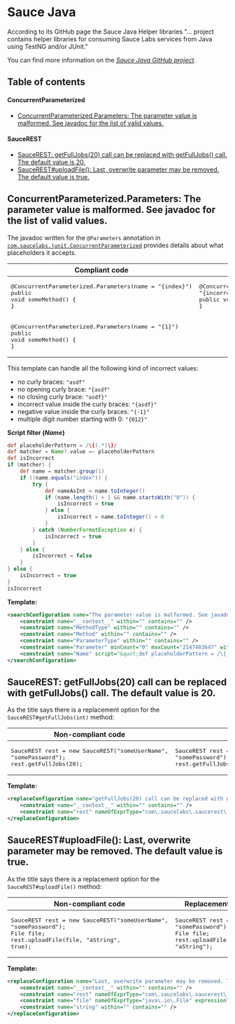 # Sauce Java

According to its GitHub page the Sauce Java Helper libraries
"... project contains helper libraries for consuming Sauce Labs services from Java using TestNG and/or JUnit."

You can find more information on the *[Sauce Java GitHub project](https://github.com/saucelabs/sauce-java)*.

## Table of contents

#### ConcurrentParameterized
- [ConcurrentParameterized.Parameters: The parameter value is malformed. See javadoc for the list of valid values.](#concurrentparameterizedparameters-the-parameter-value-is-malformed-see-javadoc-for-the-list-of-valid-values)

#### SauceREST
- [SauceREST: getFullJobs(20) call can be replaced with getFullJobs() call. The default value is 20.](#saucerest-getfulljobs20-call-can-be-replaced-with-getfulljobs-call-the-default-value-is-20)
- [SauceREST#uploadFile(): Last, overwrite parameter may be removed. The default value is true.](#saucerestuploadfile-last-overwrite-parameter-may-be-removed-the-default-value-is-true)

## ConcurrentParameterized.Parameters: The parameter value is malformed. See javadoc for the list of valid values.

The javadoc written for the `@Parameters` annotation in [`com.saucelabs.junit.ConcurrentParameterized`](https://github.com/saucelabs/sauce-java/blob/master/junit/src/main/java/com/saucelabs/junit/ConcurrentParameterized.java)
provides details about what placeholders it accepts.

| Compliant code | Non-compliant code |
|---|---|
| <pre>@ConcurrentParameterized.Parameters(name = "{index}")<br>public void someMethod() {<br>}</pre> | <pre>@ConcurrentParameterized.Parameters(name = "{incorrect")<br>public void someMethod() {<br>}</pre> |
| <pre>@ConcurrentParameterized.Parameters(name = "{1}")<br>public void someMethod() {<br>}</pre> |  |


This template can handle all the following kind of incorrect values:
- no curly braces: `"asdf"`
- no opening curly brace: `"{asdf"`
- no closing curly brace: `"asdf}"`
- incorrect value inside the curly braces: `"{asdf}"`
- negative value inside the curly braces: `"{-1}"`
- multiple digit number starting with 0: `"{012}"`

**Script filter ($Name$)**

```groovy
def placeholderPattern = /\{(.*)\}/
def matcher = Name?.value =~ placeholderPattern
def isIncorrect
if (matcher) {
    def name = matcher.group(1)
    if (!name.equals("index")) {
    	try {
    		def nameAsInt = name.toInteger()
    		if (name.length() > 1 && name.startsWith("0")) {
    			isIncorrect = true
    		} else {
    			isIncorrect = name.toInteger() < 0
    		}
    	} catch (NumberFormatException e) {
    		isIncorrect = true
    	}
    } else {
    	isIncorrect = false
    }
} else {
	isIncorrect = true
}
isIncorrect
```

**Template:**

```xml
<searchConfiguration name="The parameter value is malformed. See javadoc for the list of valid values." text="@com.saucelabs.junit.ConcurrentParameterized.Parameters(name = &quot;$Name$&quot;)&#10;$MethodType$ $Method$($ParameterType$ $Parameter$);" recursive="true" caseInsensitive="true" type="JAVA" pattern_context="member">
    <constraint name="__context__" within="" contains="" />
    <constraint name="MethodType" within="" contains="" />
    <constraint name="Method" within="" contains="" />
    <constraint name="ParameterType" within="" contains="" />
    <constraint name="Parameter" minCount="0" maxCount="2147483647" within="" contains="" />
    <constraint name="Name" script="&quot;def placeholderPattern = /\{(.*)\}/&#10;def matcher = Name?.value =~ placeholderPattern&#10;def isIncorrect&#10;if (matcher) {&#10;    def name = matcher.group(1)&#10;    if (!name.equals(&quot;index&quot;)) {&#10;    &#9;try {&#10;    &#9;&#9;def nameAsInt = name.toInteger()&#10;    &#9;&#9;if (name.length() &gt; 1 &amp;&amp; name.startsWith(&quot;0&quot;)) {&#10;    &#9;&#9;&#9;isIncorrect = true&#10;    &#9;&#9;} else {&#10;    &#9;&#9;&#9;isIncorrect = name.toInteger() &lt; 0&#10;    &#9;&#9;}&#10;    &#9;} catch (NumberFormatException e) {&#10;    &#9;&#9;isIncorrect = true&#10;    &#9;}&#10;    } else {&#10;    &#9;isIncorrect = false&#10;    }&#10;} else {&#10;&#9;isIncorrect = true&#10;}&#10;isIncorrect&quot;" target="true" within="" contains="" />
</searchConfiguration>
```

## SauceREST: getFullJobs(20) call can be replaced with getFullJobs() call. The default value is 20.

As the title says there is a replacement option for the `SauceREST#getFullJobs(int)` method:

| Non-compliant code | Replacement |
|---|---|
| <pre>SauceREST rest = new SauceREST("someUserName", "somePassword");<br>rest.getFullJobs(20);</pre> | <pre>SauceREST rest = new SauceREST("someUserName", "somePassword");<br>rest.getFullJobs();</pre> |

**Template:**

```xml
<replaceConfiguration name="getFullJobs(20) call can be replaced with getFullJobs() call. The default value is 20." text="$rest$.getFullJobs(20)" recursive="false" caseInsensitive="true" type="JAVA" pattern_context="default" reformatAccordingToStyle="true" shortenFQN="true" replacement="$rest$.getFullJobs()">
    <constraint name="__context__" within="" contains="" />
    <constraint name="rest" nameOfExprType="com\.saucelabs\.saucerest\.SauceREST" expressionTypes="com.saucelabs.saucerest.SauceREST" exprTypeWithinHierarchy="true" within="" contains="" />
</replaceConfiguration>
```

## SauceREST#uploadFile(): Last, overwrite parameter may be removed. The default value is true.

As the title says there is a replacement option for the `SauceREST#uploadFile()` method:

| Non-compliant code | Replacement (only the `uploadFile()` call) |
|---|---|
| <pre>SauceREST rest = new SauceREST("someUserName", "somePassword");<br>File file;<br>rest.uploadFile(file, "aString", true);</pre> | <pre>SauceREST rest = new SauceREST("someUserName", "somePassword");<br>File file;<br>rest.uploadFile(file, "aString");</pre> |

**Template:**

```xml
<replaceConfiguration name="Last, overwrite parameter may be removed. The default value is true." text="$rest$.uploadFile($file$, $string$, true);" recursive="false" caseInsensitive="true" type="JAVA" pattern_context="default" reformatAccordingToStyle="true" shortenFQN="true" replacement="$rest$.uploadFile($file$, $string$);">
    <constraint name="__context__" within="" contains="" />
    <constraint name="rest" nameOfExprType="com\.saucelabs\.saucerest\.SauceREST" expressionTypes="com.saucelabs.saucerest.SauceREST" within="" contains="" />
    <constraint name="file" nameOfExprType="java\.io\.File" expressionTypes="java.io.File" within="" contains="" />
    <constraint name="string" within="" contains="" />
</replaceConfiguration>
```
